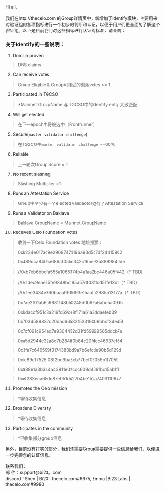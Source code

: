 Hi all,<br/>
<br/>
    我们在http://thecelo.com 的Group详情页中，新增加了identify模块，主要用来对验证组的各项指标进行一个初步的判断和认证，以便于用户们更全面的了解这个验证组。以下是目前我们对这些指标进行认证的标准，请查阅：

### 关于Identify的一些说明：

1. Domain proven
> DNS claims

2. Can receive votes
> Group Eligible & Group可接受的剩余votes >= 1 

3. Participated in TGCSO
> *Mainnet GroupName 与 TGCSO中的identify entiy 大致匹配

4. Will get elected
> 在下一epoch中将被选中（Frontrunner）

5. Secure(`master validator challenge`)
> 在TGSCO中`master validator challenge` >=80%

6. Reliable
> 上一轮次Group Score = 1

7. No recent slashing
> Slashing Multiplier =1

8. Runs an Attestation Service
> Group中至少有一个elected validaotor运行了Attestation Service

9. Runs a Validator on Baklava
> Baklava GroupName = Mainnet GroupName

10. Receives Celo Foundation votes
> 收到一下Celo Foundation votes 地址投票：
> 
>   0xb234e017ad9e29687474196a93d5c7df24415902

>   0x489dca840aa686cf055c342c165e9358889840de

>   //0xb7eb6bbdfa555a1065374b4a1aa2bc446a05f442（* TBD）

>   //0x1dec9eae55fe9348bc195a57df03f1cd51fe13d1（* TBD）

>   //0x1ee3434e360baaa9f0f693e15aafb2985513177a（* TBD）

>   0x7ae2f01ab6b6681148b50248d0b99a6abc5a09d5

>   0xbdaccf951c8a219fc69ce8f171a61a3ddaefeb39

>   0x7034589832c20dad66533f53319009bbcf34e45f

>   0x7cf091c954ed7e9304452d31fd59999505ddcb7a

>   0xa5d2944c32a8d7b284ff0b84c20fdcc46937cf64

>   0x3fa7c646599f3174380bd9a7b6efcde90b5d129d

>   0xfc89c17525f08f2bc9ba8cb77bcf05055b1f7059

>   0x989e1a3b344a43911e02ccc609d469fbc15ab1f1

>   0xef283eca68de87e051d427b4be152a7403110647
  
11. Promotes the Celo mission
> *等待收集信息

12. Broadens Diversity
> *等待收集信息

13. Participates in the community
> *已收集部分group信息

另外，目前没有打钩的部分，我们还需要Group需要提供一些信息给我们，以便进一步完善您的认证信息。<br/>
<br/>联系我们：
<br/>邮    件：support@bi23。com
<br/>discord：Shen | Bi23 | thecelo.com#6675, Emma |Bi23 Labs  | thecelo.com#9980

